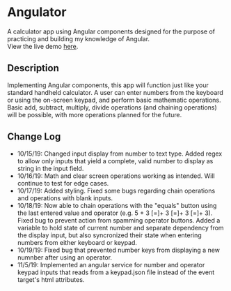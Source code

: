 # Angulator

A calculator app using Angular components designed for the purpose of practicing and building my knowledge of Angular.  
View the live demo [here](http://angulator.azurewebsites.net).

## Description
Implementing Angular components, this app will function just like your standard handheld calculator. A user can enter numbers from the keyboard or using the on-screen keypad, and perform basic mathematic operations. Basic add, subtract, multiply, divide operations (and chaining operations) will be possible, with more operations planned for the future.

## Change Log
* 10/15/19: Changed input display from number to text type. Added regex to allow only inputs that yield a complete, valid number to display as string in the input field.
* 10/16/19: Math and clear screen operations working as intended. Will continue to test for edge cases.
* 10/17/19: Added styling. Fixed some bugs regarding chain operations and operations with blank inputs.
* 10/18/19: Now able to chain operations with the "equals" button using the last entered value and operator (e.g. 5 + 3 [=]+ 3 [=]+ 3 [=]+ 3). Fixed bug to prevent action from spamming operator buttons. Added a variable to hold state of current number and separate dependency from the display input, but also syncronized their state when entering numbers from either keyboard or keypad.
* 10/19/19: Fixed bug that prevented number keys from displaying a new numnber after using an operator.
* 11/5/19: Implemented an angular service for number and operator keypad inputs that reads from a keypad.json file instead of the event target's html attributes.
